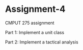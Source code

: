 Assignment-4
============

CMPUT 275 assignment

Part 1: Implement a unit class

Part 2: Implement a tactical analysis